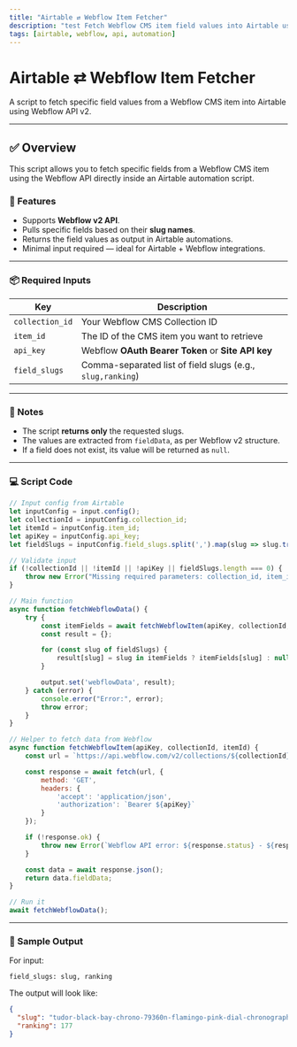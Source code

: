 ```yaml
---
title: "Airtable ⇄ Webflow Item Fetcher"
description: "test Fetch Webflow CMS item field values into Airtable using the Webflow v2 API."
tags: [airtable, webflow, api, automation]
---
```


# Airtable ⇄ Webflow Item Fetcher

A script to fetch specific field values from a Webflow CMS item into Airtable using Webflow API v2.

---

## ✅ Overview

This script allows you to fetch specific fields from a Webflow CMS item using the Webflow API directly inside an Airtable automation script.

### 🔧 Features

- Supports **Webflow v2 API**.
- Pulls specific fields based on their **slug names**.
- Returns the field values as output in Airtable automations.
- Minimal input required — ideal for Airtable + Webflow integrations.

---

### 📦 Required Inputs

| Key           | Description                                              |
|---------------|----------------------------------------------------------|
| `collection_id` | Your Webflow CMS Collection ID                          |
| `item_id`       | The ID of the CMS item you want to retrieve             |
| `api_key`       | Webflow **OAuth Bearer Token** or **Site API key**      |
| `field_slugs`   | Comma-separated list of field slugs (e.g., `slug,ranking`) |

---

### 🧠 Notes

- The script **returns only** the requested slugs.
- The values are extracted from `fieldData`, as per Webflow v2 structure.
- If a field does not exist, its value will be returned as `null`.

---

### 💻 Script Code

```javascript
// Input config from Airtable
let inputConfig = input.config();
let collectionId = inputConfig.collection_id;
let itemId = inputConfig.item_id;
let apiKey = inputConfig.api_key;
let fieldSlugs = inputConfig.field_slugs.split(',').map(slug => slug.trim());

// Validate input
if (!collectionId || !itemId || !apiKey || fieldSlugs.length === 0) {
    throw new Error("Missing required parameters: collection_id, item_id, api_key, or field_slugs.");
}

// Main function
async function fetchWebflowData() {
    try {
        const itemFields = await fetchWebflowItem(apiKey, collectionId, itemId);
        const result = {};

        for (const slug of fieldSlugs) {
            result[slug] = slug in itemFields ? itemFields[slug] : null;
        }

        output.set('webflowData', result);
    } catch (error) {
        console.error("Error:", error);
        throw error;
    }
}

// Helper to fetch data from Webflow
async function fetchWebflowItem(apiKey, collectionId, itemId) {
    const url = `https://api.webflow.com/v2/collections/${collectionId}/items/${itemId}/live`;

    const response = await fetch(url, {
        method: 'GET',
        headers: {
            'accept': 'application/json',
            'authorization': `Bearer ${apiKey}`
        }
    });

    if (!response.ok) {
        throw new Error(`Webflow API error: ${response.status} - ${response.statusText}`);
    }

    const data = await response.json();
    return data.fieldData;
}

// Run it
await fetchWebflowData();
```

---

### 🔄 Sample Output

For input:
```text
field_slugs: slug, ranking
```

The output will look like:

```json
{
  "slug": "tudor-black-bay-chrono-79360n-flamingo-pink-dial-chronograph-stainless-steel",
  "ranking": 177
}
```
